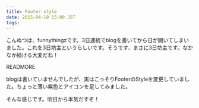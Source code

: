 ```yaml
---
title: Footer style
date: 2015-04-19 15:00 JST
tags:
---
```


こんぬつは、funnythingzです。3日連続でblogを書いてから日が開いてしまいました。これを3日坊主というらしいです。そうです、まさに3日坊主です。なかなか続ける大変だね！

READMORE

blogは書いていませんでしたが、実はこっそりFooterのStyleを変更していました。ちょっと薄い紫色とアイコンを足してみました。

そんな感じです。明日から本気だすぞ！
